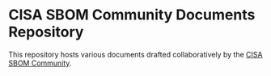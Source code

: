  # CISA SBOM Community Documents Repository

 This repository hosts various documents drafted collaboratively by the 
 [CISA SBOM Community](https://www.cisa.gov/sbom).


 